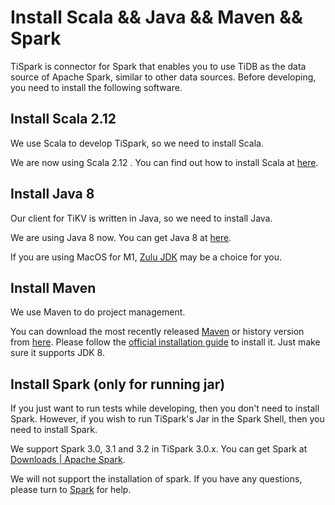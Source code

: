 # Install Scala && Java && Maven && Spark
TiSpark is connector for Spark that enables you to use TiDB as the data source of Apache Spark, similar to other data sources. 
Before developing, you need to install the following software.
## Install Scala 2.12
We use Scala to develop TiSpark, so we need to install Scala.

We are now using Scala 2.12 . You can find out how to install Scala at [here](https://www.scala-lang.org/download/2.12.16.html).

## Install Java 8
Our client for TiKV is written in Java, so we need to install Java.

We are using Java 8 now. You can get Java 8 at [here](https://www.oracle.com/java/technologies/javase/javase8u211-later-archive-downloads.html). 

If you are using MacOS for M1, [Zulu JDK](https://www.azul.com/downloads/?version=java-8-lts&os=macos&architecture=arm-64-bit&package=jdk) may be a choice for you.

## Install Maven
   We use Maven to do project management. 
   
   You can download the most recently released [Maven](https://maven.apache.org/download.cgi) 
   or history version from [here](https://archive.apache.org/dist/maven/maven-3/).
   Please follow the [official installation guide](https://maven.apache.org/install.html) to install it.
   Just make sure it supports JDK 8.
## Install Spark (only for running jar)
   If you just want to run tests while developing, then you don't need to install Spark.
   However, if you wish to run TiSpark's Jar in the Spark Shell, then you need to install Spark.
   
   We support Spark 3.0, 3.1 and 3.2 in TiSpark 3.0.x.
   You can get Spark at [Downloads | Apache Spark](https://spark.apache.org/downloads.html).
   
   We will not support the installation of spark.
   If you have any questions, please turn to [Spark](https://spark.apache.org/) for help.   